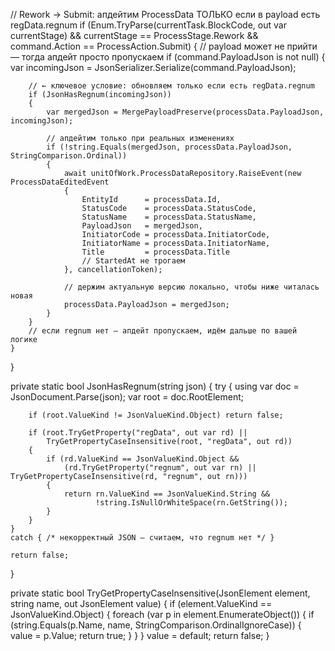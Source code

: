 // Rework → Submit: апдейтим ProcessData ТОЛЬКО если в payload есть regData.regnum
if (Enum.TryParse<ProcessStage>(currentTask.BlockCode, out var currentStage)
    && currentStage == ProcessStage.Rework
    && command.Action == ProcessAction.Submit)
{
    // payload может не прийти — тогда апдейт просто пропускаем
    if (command.PayloadJson is not null)
    {
        var incomingJson = JsonSerializer.Serialize(command.PayloadJson);

        // ← ключевое условие: обновляем только если есть regData.regnum
        if (JsonHasRegnum(incomingJson))
        {
            var mergedJson = MergePayloadPreserve(processData.PayloadJson, incomingJson);

            // апдейтим только при реальных изменениях
            if (!string.Equals(mergedJson, processData.PayloadJson, StringComparison.Ordinal))
            {
                await unitOfWork.ProcessDataRepository.RaiseEvent(new ProcessDataEditedEvent
                {
                    EntityId      = processData.Id,
                    StatusCode    = processData.StatusCode,
                    StatusName    = processData.StatusName,
                    PayloadJson   = mergedJson,
                    InitiatorCode = processData.InitiatorCode,
                    InitiatorName = processData.InitiatorName,
                    Title         = processData.Title
                    // StartedAt не трогаем
                }, cancellationToken);

                // держим актуальную версию локально, чтобы ниже читалась новая
                processData.PayloadJson = mergedJson;
            }
        }
        // если regnum нет — апдейт пропускаем, идём дальше по вашей логике
    }
}



private static bool JsonHasRegnum(string json)
{
    try
    {
        using var doc = JsonDocument.Parse(json);
        var root = doc.RootElement;

        if (root.ValueKind != JsonValueKind.Object) return false;

        if (root.TryGetProperty("regData", out var rd) || 
            TryGetPropertyCaseInsensitive(root, "regData", out rd))
        {
            if (rd.ValueKind == JsonValueKind.Object &&
                (rd.TryGetProperty("regnum", out var rn) || TryGetPropertyCaseInsensitive(rd, "regnum", out rn)))
            {
                return rn.ValueKind == JsonValueKind.String &&
                       !string.IsNullOrWhiteSpace(rn.GetString());
            }
        }
    }
    catch { /* некорректный JSON — считаем, что regnum нет */ }

    return false;
}

private static bool TryGetPropertyCaseInsensitive(JsonElement element, string name, out JsonElement value)
{
    if (element.ValueKind == JsonValueKind.Object)
    {
        foreach (var p in element.EnumerateObject())
        {
            if (string.Equals(p.Name, name, StringComparison.OrdinalIgnoreCase))
            {
                value = p.Value;
                return true;
            }
        }
    }
    value = default;
    return false;
}




